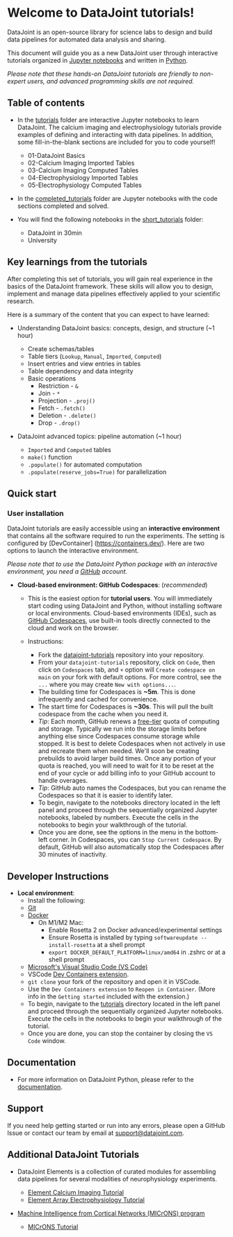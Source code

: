 # Welcome to DataJoint tutorials!

DataJoint is an open-source library for science labs to design and build data pipelines for automated data analysis and sharing.

This document will guide you as a new DataJoint user through interactive tutorials organized in [Jupyter notebooks](https://jupyter-notebook.readthedocs.io/en/stable/) and written in [Python](https://www.python.org/).

*Please note that these hands-on DataJoint tutorials are friendly to non-expert users, and advanced programming skills are not required.* 

## Table of contents 
- In the [tutorials](./tutorials) folder are interactive Jupyter notebooks to learn DataJoint. The calcium imaging and electrophysiology tutorials provide examples of defining and interacting with data pipelines. In addition, some fill-in-the-blank sections are included for you to code yourself!
    - 01-DataJoint Basics
    - 02-Calcium Imaging Imported Tables
    - 03-Calcium Imaging Computed Tables
    - 04-Electrophysiology Imported Tables
    - 05-Electrophysiology Computed Tables

- In the [completed_tutorials](./completed_tutorials) folder are Jupyter notebooks with the code sections completed and solved.

- You will find the following notebooks in the [short_tutorials](./short_tutorials) folder:
    - DataJoint in 30min
    - University

## Key learnings from the tutorials

After completing this set of tutorials, you will gain real experience in the basics of the DataJoint framework. These skills will allow you to design, implement and manage data pipelines effectively applied to your scientific research.

Here is a summary of the content that you can expect to have learned:

- Understanding DataJoint basics: concepts, design, and structure (~1 hour)
    - Create schemas/tables
    - Table tiers (`Lookup`, `Manual`, `Imported`, `Computed`)
    - Insert entries and view entries in tables
    - Table dependency and data integrity
    - Basic operations
        - Restriction - `&`
        - Join - `*`
        - Projection - `.proj()`
        - Fetch - `.fetch()`
        - Deletion - `.delete()`
        - Drop - `.drop()`

- DataJoint advanced topics: pipeline automation (~1 hour)
    - `Imported` and `Computed` tables
    - `make()` function 
    - `.populate()` for automated computation
    - `.populate(reserve_jobs=True)` for parallelization
    

## Quick start

### User installation 
DataJoint tutorials are easily accessible using an **interactive environment** that contains all the software required to run the experiments. The setting is configured by [DevContainer] (https://containers.dev/). Here are two options to launch the interactive environment. 

*Please note that to use the DataJoint Python package with an interactive environment, you need a [GitHub](https://github.com/) account.*

- **Cloud-based environment: GitHub Codespaces**: (*recommended*) 
   - This is the easiest option for **tutorial users**. You will immediately start coding using DataJoint and Python, without installing software or local environments. Cloud-based environments (IDEs), such as [GitHub Codespaces](https://github.com/features/codespaces), use built-in tools directly connected to the cloud and work on the browser.
   
   - Instructions:
      - Fork the [datajoint-tutorials](https://github.com/datajoint/datajoint-tutorials) repository into your repository.
      - From your `datajoint-tutorials` repository, click on `Code`, then click on `Codespaces` tab, and `+` option will `Create codespace on main` on your fork with default options. For more control, see the `...` where you may create `New with options...`.
      - The building time for Codespaces is **~5m**. This is done infrequently and cached for convenience.
      - The start time for Codespaces is **~30s**. This will pull the built codespace from the cache when you need it.
      - *Tip*: Each month, GitHub renews a [free-tier](https://docs.github.com/en/billing/managing-billing-for-github-codespaces/about-billing-for-github-codespaces#monthly-included-storage-and-core-hours-for-personal-accounts) quota of computing and storage. Typically we run into the storage limits before anything else since Codespaces consume storage while stopped. It is best to delete Codespaces when not actively in use and recreate them when needed. We'll soon be creating prebuilds to avoid larger build times. Once any portion of your quota is reached, you will need to wait for it to be reset at the end of your cycle or add billing info to your GitHub account to handle overages.
      - *Tip*: GitHub auto names the Codespaces, but you can rename the Codespaces so that it is easier to identify later.
      - To begin, navigate to the notebooks directory located in the left panel and proceed through the sequentially organized Jupyter notebooks, labeled by numbers. Execute the cells in the notebooks to begin your walkthrough of the tutorial.
      - Once you are done, see the options in the menu in the bottom-left corner. In Codespaces, you can `Stop Current Codespace`. By default, GitHub will also automatically stop the Codespaces after 30 minutes of inactivity.

## Developer Instructions
- **Local environment**:
   - Install the following:
    - [Git](https://git-scm.com/book/en/v2/Getting-Started-Installing-Git)
    - [Docker](https://docs.docker.com/get-docker/)
      - On M1/M2 Mac:
        - Enable Rosetta 2 on Docker advanced/experimental settings
        - Ensure Rosetta is installed by typing `softwareupdate --install-rosetta` at a shell prompt
        - `export DOCKER_DEFAULT_PLATFORM=linux/amd64` in .zshrc or at a shell prompt
    - [Microsoft's Visual Studio Code (VS Code)](https://code.visualstudio.com/)
    - VSCode [Dev Containers extension](https://marketplace.visualstudio.com/items?itemName=ms-vscode-remote.remote-containers).
    - `git clone` your fork of the repository and open it in VSCode.
    - Use the `Dev Containers extension` to `Reopen in Container`. (More info in the `Getting started` included with the extension.)
    - To begin, navigate to the [tutorials](./tutorials) directory located in the left panel and proceed through the sequentially organized Jupyter notebooks. Execute the cells in the notebooks to begin your walkthrough of the tutorial.
    - Once you are done, you can stop the container by closing the `VS Code` window.

## Documentation

- For more information on DataJoint Python, please refer to the [documentation](https://datajoint.com/docs/core/datajoint-python/).


## Support
If you need help getting started or run into any errors, please open a GitHub Issue or contact our team by email at support@datajoint.com.

## Additional DataJoint Tutorials

- DataJoint Elements is a collection of curated modules for assembling data pipelines for several modalities of neurophysiology experiments.
  - [Element Calcium Imaging Tutorial](https://github.com/datajoint/element-calcium-imaging#interactive-tutorial)
  - [Element Array Electrophysiology Tutorial](https://github.com/datajoint/workflow-array-ephys#interactive-tutorial)

- [Machine Intelligence from Cortical Networks (MICrONS) program](https://www.microns-explorer.org/)
  - [MICrONS Tutorial](https://github.com/datajoint/microns_phase3_nda#interactive-environment)